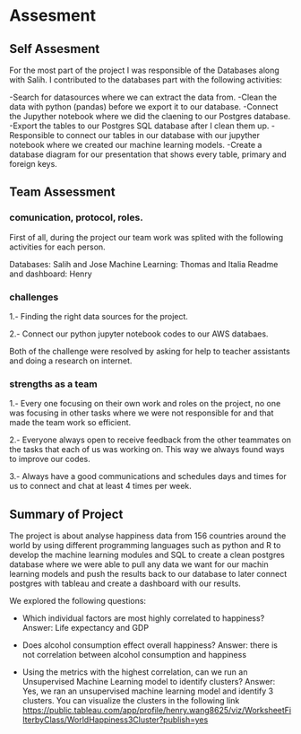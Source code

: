 # Assesment

## Self Assesment

For the most part of the project I was responsible of the Databases along with Salih. I contributed to the databases part with the following activities:

-Search for datasources where we can extract the data from.
-Clean the data with python (pandas) before we export it to our database.
-Connect the Jupyther notebook where we did the claening to our Postgres database.
-Export the tables to our Postgres SQL database after I clean them up.
-Responsible to connect our tables in our database with our jupyther notebook where we created our machine learning models.
-Create a database diagram for our presentation that shows every table, primary and foreign keys.

## Team Assessment

### comunication, protocol, roles.

First of all, during the project our team work was splited with the following activities for each person.

Databases: Salih and Jose
Machine Learning: Thomas and Italia
Readme and dashboard: Henry

### challenges
1.- Finding the right data sources for the project. 

2.- Connect our python jupyter notebook codes to our AWS databaes.

Both of the challenge were resolved by asking for help to teacher assistants and doing a research on internet.

### strengths as a team

1.- Every one focusing on their own work and roles on the project, no one was focusing in other tasks where we were not responsible for and that made the team work so efficient.

2.- Everyone always open to receive feedback from the other teammates on the tasks that each of us was working on. This way we always found ways to improve our codes.

3.- Always have a good communications and schedules days and times for us to connect and chat at least 4 times per week.

## Summary of Project 

The project is about analyse happiness data from 156 countries around the world by using different programming languages such as python and R to develop the machine learning modules and SQL to create a clean postgres database where we were able to pull any data we want for our machin learning models and push the results back to our database to later connect postgres with tableau and create a dashboard with our results. 

We explored the following questions:
- Which individual factors are most highly correlated to happiness?
Answer: Life expectancy and GDP

- Does alcohol consumption effect overall happiness?
Answer: there is not correlation between alcohol consumption and happiness

- Using the metrics with the highest correlation, can we run an Unsupervised Machine Learning model to identify clusters?
Answer: Yes, we ran an unsupervised machine learning model and identify 3 clusters. You can visualize the clusters in the following link https://public.tableau.com/app/profile/henry.wang8625/viz/WorksheetFilterbyClass/WorldHappiness3Cluster?publish=yes







































